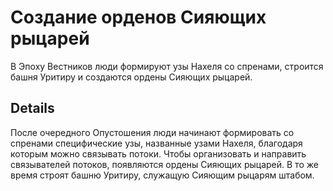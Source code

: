 # Создание орденов Сияющих рыцарей
В Эпоху Вестников люди формируют узы Нахеля со спренами, строится башня Уритиру и создаются ордены Сияющих рыцарей.

## Details
После очередного Опустошения люди начинают формировать со спренами специфические узы, названные узами Нахеля, благодаря которым можно связывать потоки. Чтобы организовать и направить связывателей потоков, появляются ордены Сияющих рыцарей. В то же время строят башню Уритиру, служащую Сияющим рыцарям штабом.
